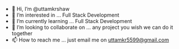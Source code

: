 - 👋 Hi, I’m @uttamkrshaw
- 👀 I’m interested in ... Full Stack Development
- 🌱 I’m currently learning ... Full Stack Development  
- 💞️ I’m looking to collaborate on ... any project you wish we can do it together
- 📫 How to reach me ... just email me on uttamkr5599@gmail.com

<!---
uttamkrshaw/uttamkrshaw is a ✨ special ✨ repository because its `README.md` (this file) appears on your GitHub profile.
You can click the Preview link to take a look at your changes.
--->
